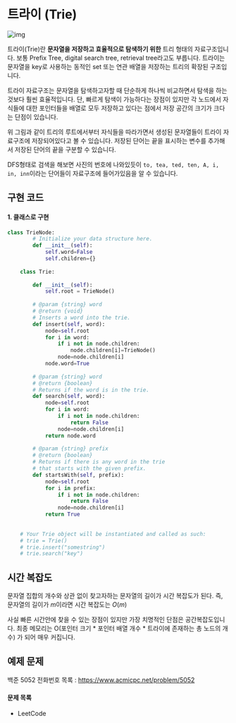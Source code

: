 
# 트라이 (Trie)

![img](https://upload.wikimedia.org/wikipedia/commons/thumb/b/be/Trie_example.svg/375px-Trie_example.svg.png)

트라이(Trie)란 **문자열을 저장하고 효율적으로 탐색하기 위한** 트리 형태의 자료구조입니다. 보통 Prefix Tree, digital search tree, retrieval tree라고도 부릅니다. 트라이는 문자열을 key로 사용하는 동적인 set 또는 연관 배열을 저장하는 트리의 확장된 구조입니다. 


트라이 자료구조는 문자열을 탐색하고자할 때 단순하게 하나씩 비교하면서 탐색을 하는 것보다 훨씬 효율적입니다. 단, 빠르게 탐색이 가능하다는 장점이 있지만 각 노드에서 자식들에 대한 포인터들을 배열로 모두 저장하고 있다는 점에서 저장 공간의 크기가 크다는 단점이 있습니다. 


위 그림과 같이 트리의 루트에서부터 자식들을 따라가면서 생성된 문자열들이 트라이 자료구조에 저장되어있다고 볼 수 있습니다. 저장된 단어는 끝을 표시하는 변수를 추가해서 저장된 단어의 끝을 구분할 수 있습니다.

DFS형태로 검색을 해보면 사진의 번호에 나와있듯이 `to, tea, ted, ten, A, i, in, inn`이라는 단어들이 자료구조에 들어가있음을 알 수 있습니다.


## 구현 코드

#### 1. 클래스로 구현

```python
class TrieNode:
        # Initialize your data structure here.
        def __init__(self):
            self.word=False
            self.children={}
    
    class Trie:
    
        def __init__(self):
            self.root = TrieNode()
    
        # @param {string} word
        # @return {void}
        # Inserts a word into the trie.
        def insert(self, word):
            node=self.root
            for i in word:
                if i not in node.children:
                    node.children[i]=TrieNode()
                node=node.children[i]
            node.word=True
    
        # @param {string} word
        # @return {boolean}
        # Returns if the word is in the trie.
        def search(self, word):
            node=self.root
            for i in word:
                if i not in node.children:
                    return False
                node=node.children[i]
            return node.word
    
        # @param {string} prefix
        # @return {boolean}
        # Returns if there is any word in the trie
        # that starts with the given prefix.
        def startsWith(self, prefix):
            node=self.root
            for i in prefix:
                if i not in node.children:
                    return False
                node=node.children[i]
            return True
            
    
    # Your Trie object will be instantiated and called as such:
    # trie = Trie()
    # trie.insert("somestring")
    # trie.search("key")
```



## 시간 복잡도

문자열 집합의 개수와 상관 없이 찾고자하는 문자열의 길이가 시간 복잡도가 된다. 즉, 문자열의 길이가 $m$이라면 시간 복잡도는 $O(m)$

사실 빠른 시간안에 찾을 수 있는 장점이 있지만 가장 치명적인 단점은 공간복잡도입니다. 최종 메모리는 O(포인터 크기 * 포인터 배열 개수 * 트라이에 존재하는 총 노드의 개수) 가 되어 매우 커집니다. 


## 예제 문제

백준 5052 전화번호 목록 : <https://www.acmicpc.net/problem/5052>


#### 문제 목록

- LeetCode